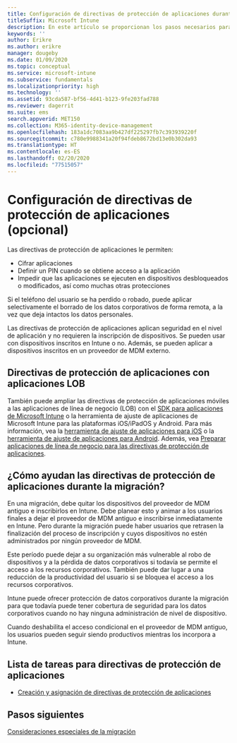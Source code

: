 ```yaml
---
title: Configuración de directivas de protección de aplicaciones durante la migración
titleSuffix: Microsoft Intune
description: En este artículo se proporcionan los pasos necesarios para configurar directivas de protección de aplicaciones durante una migración de Microsoft Intune.
keywords: ''
author: Erikre
ms.author: erikre
manager: dougeby
ms.date: 01/09/2020
ms.topic: conceptual
ms.service: microsoft-intune
ms.subservice: fundamentals
ms.localizationpriority: high
ms.technology: ''
ms.assetid: 93cda587-bf56-4d41-b123-9fe203fad788
ms.reviewer: dagerrit
ms.suite: ems
search.appverid: MET150
ms.collection: M365-identity-device-management
ms.openlocfilehash: 183a1dc7083aa9b427df225297fb7c393939220f
ms.sourcegitcommit: c780e9988341a20f94fdeb8672bd13e0b302da93
ms.translationtype: HT
ms.contentlocale: es-ES
ms.lasthandoff: 02/20/2020
ms.locfileid: "77515057"
---
```

# <a name="configure-app-protection-policies-optional"></a>Configuración de directivas de protección de aplicaciones (opcional)


Las directivas de protección de aplicaciones le permiten:
* Cifrar aplicaciones
* Definir un PIN cuando se obtiene acceso a la aplicación
* Impedir que las aplicaciones se ejecuten en dispositivos desbloqueados o modificados, así como muchas otras protecciones

Si el teléfono del usuario se ha perdido o robado, puede aplicar selectivamente el borrado de los datos corporativos de forma remota, a la vez que deja intactos los datos personales.

Las directivas de protección de aplicaciones aplican seguridad en el nivel de aplicación y no requieren la inscripción de dispositivos. Se pueden usar con dispositivos inscritos en Intune o no. Además, se pueden aplicar a dispositivos inscritos en un proveedor de MDM externo.

## <a name="app-protection-policies-with-lob-apps"></a>Directivas de protección de aplicaciones con aplicaciones LOB

También puede ampliar las directivas de protección de aplicaciones móviles a las aplicaciones de línea de negocio (LOB) con el [SDK para aplicaciones de Microsoft Intune](../developer/app-sdk-get-started.md) o la herramienta de ajuste de aplicaciones de Microsoft Intune para las plataformas iOS/iPadOS y Android. Para más información, vea la [herramienta de ajuste de aplicaciones para iOS](../developer/app-wrapper-prepare-ios.md) o la [herramienta de ajuste de aplicaciones para Android](./../developer/app-wrapper-prepare-android.md). Además, vea [Preparar aplicaciones de línea de negocio para las directivas de protección de aplicaciones](../developer/apps-prepare-mobile-application-management.md).

## <a name="how-do-app-protection-policies-help-during-migration"></a>¿Cómo ayudan las directivas de protección de aplicaciones durante la migración?

En una migración, debe quitar los dispositivos del proveedor de MDM antiguo e inscribirlos en Intune. Debe planear esto y animar a los usuarios finales a dejar el proveedor de MDM antiguo e inscribirse inmediatamente en Intune. Pero durante la migración puede haber usuarios que retrasen la finalización del proceso de inscripción y cuyos dispositivos no estén administrados por ningún proveedor de MDM.

Este período puede dejar a su organización más vulnerable al robo de dispositivos y a la pérdida de datos corporativos si todavía se permite el acceso a los recursos corporativos. También puede dar lugar a una reducción de la productividad del usuario si se bloquea el acceso a los recursos corporativos.

Intune puede ofrecer protección de datos corporativos durante la migración para que todavía puede tener cobertura de seguridad para los datos corporativos cuando no hay ninguna administración de nivel de dispositivo.

Cuando deshabilita el acceso condicional en el proveedor de MDM antiguo, los usuarios pueden seguir siendo productivos mientras los incorpora a Intune.

## <a name="task-list-for-app-protection-policies"></a>Lista de tareas para directivas de protección de aplicaciones

- [Creación y asignación de directivas de protección de aplicaciones](~/apps/app-protection-policies.md)

## <a name="next-steps"></a>Pasos siguientes

[Consideraciones especiales de la migración](migration-guide-considerations.md)
